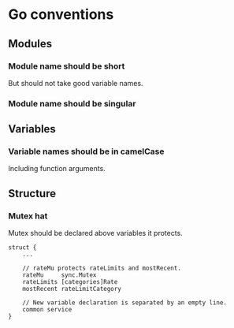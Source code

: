 # Go conventions

## Modules
### Module name should be short
But should not take good variable names.
### Module name should be singular

## Variables
### Variable names should be in camelCase
Including function arguments.

## Structure
### Mutex hat
Mutex should be declared above variables it protects.
```
struct {
	...

	// rateMu protects rateLimits and mostRecent.
	rateMu     sync.Mutex
	rateLimits [categories]Rate
	mostRecent rateLimitCategory
	
	// New variable declaration is separated by an empty line.
	common service
}
```
